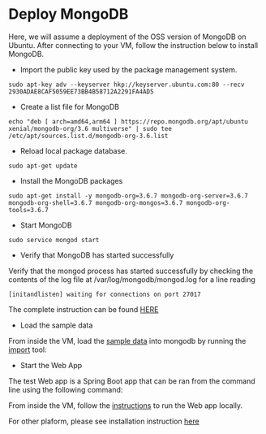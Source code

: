# Deploy MongoDB 

Here, we will assume a deployment of the OSS version of MongoDB on Ubuntu. 
After connecting to your VM, follow the instruction below to install MongoDB.

* Import the public key used by the package management system.

```
sudo apt-key adv --keyserver hkp://keyserver.ubuntu.com:80 --recv 2930ADAE8CAF5059EE73BB4B58712A2291FA4AD5
```

* Create a list file for MongoDB

```
echo "deb [ arch=amd64,arm64 ] https://repo.mongodb.org/apt/ubuntu xenial/mongodb-org/3.6 multiverse" | sudo tee /etc/apt/sources.list.d/mongodb-org-3.6.list
```

* Reload local package database.

```
sudo apt-get update
```


* Install the MongoDB packages

```
sudo apt-get install -y mongodb-org=3.6.7 mongodb-org-server=3.6.7 mongodb-org-shell=3.6.7 mongodb-org-mongos=3.6.7 mongodb-org-tools=3.6.7
```

* Start MongoDB

```
sudo service mongod start
```


* Verify that MongoDB has started successfully

Verify that the mongod process has started successfully by checking the contents of the log file at /var/log/mongodb/mongod.log for a line reading

```
[initandlisten] waiting for connections on port 27017
```

The complete instruction can be found [HERE](https://docs.mongodb.com/v3.6/tutorial/install-mongodb-on-ubuntu/)

* Load the sample data

From inside the VM, load the [sample data](/data/insurance-customers.json) into mongodb by running the [import](https://docs.mongodb.com/manual/reference/program/mongoimport/) tool:


* Start the Web App

The test Web app is a Spring Boot app that can be ran from the command line using the following command: 

From inside the VM, follow the [instructions](https://github.com/schabiyo/EmpBook) to run the Web app locally. 

For other plaform, please see installation instruction [here](https://docs.mongodb.com/v3.6/administration/install-community/) 
